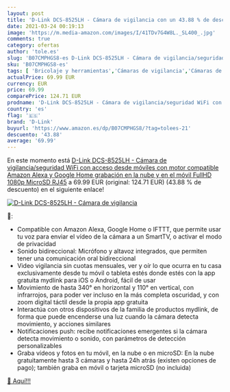 ```yaml
---
layout: post
title: 'D-Link DCS-8525LH - Cámara de vigilancia con un 43.88 % de descuento'
date: 2021-03-24 00:19:13
image: 'https://m.media-amazon.com/images/I/41TDv7G4W8L._SL400_.jpg'
comments: true
category: ofertas
author: 'tole.es'
slug: 'B07CMPHGS8-es D-Link DCS-8525LH - Cámara de vigilancia/seguridad WiFi...'
sku: 'B07CMPHGS8-es'
tags: [ 'Bricolaje y herramientas','Cámaras de vigilancia','Cámaras de vigilancia en domo','Electrónica','Fotografía y videocámaras','Kits de seguridad para el hogar','Prevención y seguridad','Sensores de movimiento','Sistemas de seguridad para el hogar','alexa','d-link','google','home', ]
actualPrice: 69.99 EUR
currency: EUR
price: 69.99
comparePrice: 124.71 EUR
prodname: 'D-Link DCS-8525LH - Cámara de vigilancia/seguridad WiFi con acceso desde móviles  con motor  compatible Amazon Alexa y Google Home  grabación en la nube y en el móvil  FullHD 1080p  MicroSD  RJ45'
country: 'es'
flag: '🇪🇸'
brand: 'D-Link'
buyurl: 'https://www.amazon.es/dp/B07CMPHGS8/?tag=tolees-21'
descuento: '43.88'
average: '69.99'
---
```


En este momento está [D-Link DCS-8525LH - Cámara de vigilancia/seguridad WiFi con acceso desde móviles  con motor  compatible Amazon Alexa y Google Home  grabación en la nube y en el móvil  FullHD 1080p  MicroSD  RJ45](https://www.amazon.es/dp/B07CMPHGS8/?tag=tolees-21) a 69.99 EUR (original: 124.71 EUR) (43.88 %  de descuento) en el siguiente enlace!

[![D-Link DCS-8525LH - Cámara de vigilancia](https://m.media-amazon.com/images/I/41TDv7G4W8L._SL400_.jpg)](https://www.amazon.es/dp/B07CMPHGS8/?tag=tolees-21)

🔎:

- Compatible con Amazon Alexa, Google Home o IFTTT, que permite usar tu voz para enviar el vídeo de la cámara a un SmartTV, o activar el modo de privacidad
- Sonido bidireccional: Micrófono y altavoz integrados, que permiten tener una comunicación oral bidireccional
- Video vigilancia sin cuotas mensuales, ver y oír lo que ocurra en tu casa exclusivamente desde tu móvil o tableta estés donde estés con la app gratuita mydlink para iOS o Android, fácil de usar
- Movimiento de hasta 340° en horizontal y 110° en vertical, con infrarrojos, para poder ver incluso en la más completa oscuridad, y con zoom digital táctil desde la propia app gratuita
- Interactúa con otros dispositivos de la familia de productos mydlink, de forma que puede encenderse una luz cuando la cámara detecta movimiento, y acciones similares
- Notificaciones push: recibe notificaciones emergentes si la cámara detecta movimiento o sonido, con parámetros de detección personalizables
- Graba vídeos y fotos en tu móvil, en la nube o en microSD: En la nube gratuitamente hasta 3 cámaras y hasta 24h atrás (existen opciones de pago); también graba en móvil o tarjeta microSD (no incluida)

[🛒 Aquí!!!](https://www.amazon.es/dp/B07CMPHGS8/?tag=tolees-21)
